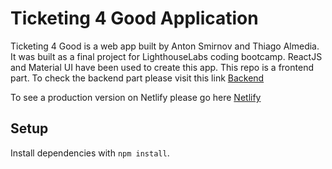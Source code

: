 # Ticketing 4 Good Application
Ticketing 4 Good is a web app built by Anton Smirnov and Thiago Almedia. It was built as a final project for LighthouseLabs coding bootcamp. ReactJS and Material UI have been used to create this app.
This repo is a frontend part. To check the backend part please visit this link [Backend](https://github.com/tbalmeida/ticketing-api/)

To see a production version on Netlify please go here [Netlify](https://ticketing4good.netlify.com/)

## Setup

Install dependencies with `npm install`.

